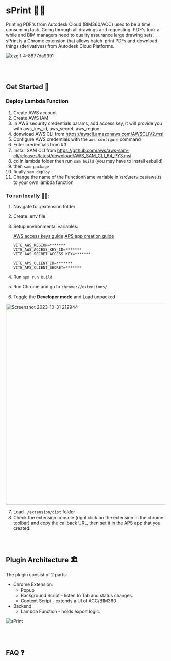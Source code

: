 
# sPrint 🏃‍♂️
Printing PDF's from Autodesk Cloud (BIM360/ACC) used to be a time consuming task. Going through all drawings and requesting .PDF's took a while and BIM managers need to quality assurance large drawing sets. sPrint is a Chrome extension that allows batch-print PDFs and download things (derivatives) from Autodesk Cloud Platforms.

![ezgif-4-8877da9391](https://github.com/PerkinsAndWill-IO/sPrint/assets/62248969/776ef003-92f6-4031-923c-be8ed1508264)

<br/><br/>
## Get Started 🚀
### Deploy Lambda Function

1. Create AWS account
2. Create AWS IAM
3. In AWS security credentials params, add access key, It will provide you with aws_key_id, aws_secret, aws_region
4. donwload AWS CLI from https://awscli.amazonaws.com/AWSCLIV2.msi
5. Configure AWS credentials with the ```aws configure``` command
6. Enter credentials from #3
7. Install SAM CLI from https://github.com/aws/aws-sam-cli/releases/latest/download/AWS_SAM_CLI_64_PY3.msi
8. cd in lambda folder then run ```sam build``` (you may have to install esbuild)
9. then ```sam package```
10. finally ```sam deploy```
11. Change the name of the FunctionName variable in \src\services\aws.ts to your own lambda function

    
### To run locally 🧑‍💻:
1. Navigate to ./extension folder
2. Create .env file
3. Setup environmental variables:

    [AWS access keys guide](https://docs.aws.amazon.com/IAM/latest/UserGuide/id_credentials_access-keys.html)
    [APS app creation guide](https://aps.autodesk.com/en/docs/oauth/v1/tutorials/create-app/)
    ```
    VITE_AWS_REGION=*******
    VITE_AWS_ACCESS_KEY_ID=*******
    VITE_AWS_SECRET_ACCESS_KEY=*******
    
    VITE_APS_CLIENT_ID=*******
    VITE_APS_CLIENT_SECRET=*******
    ```
4. Run ```npm run build```
5. Run Chrome and go to ```chrome://extensions/```
6. Toggle the **Developer mode** and Load unpacked 
 <img width="635" alt="Screenshot 2023-10-31 212944" src="https://github.com/PerkinsAndWill-IO/sPrint/assets/62248969/05d24552-91a3-463f-bbb5-f426ee82ae6c">

7. Load ```./extension/dist``` folder
8. Check the extension console (right click on the extension in the chrome toolbar) and copy the callback URL, then set it in the APS app that you created.

<br/><br/>
## Plugin  Architecture 🏛️
The plugin consist of 2 parts:

- Chrome Extension:
  - Popup
  - Background Script - listen to Tab and status changes.
  - Content Script - extends a UI of ACC/BIM360
- Backend:
  - Lambda Function - holds export logic.

![sPrint](https://github.com/PerkinsAndWill-IO/sPrint/assets/62248969/50e0195f-62bb-4108-a5e9-0088fffd77b9)

<br/><br/>
## FAQ ❓
